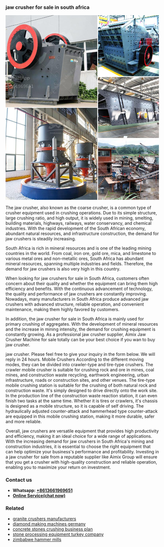 <h3>jaw crusher for sale in south africa</h3><img src='1708586975.jpg' alt=''><p>The jaw crusher, also known as the coarse crusher, is a common type of crusher equipment used in crushing operations. Due to its simple structure, large crushing ratio, and high output, it is widely used in mining, smelting, building materials, highways, railways, water conservancy, and chemical industries. With the rapid development of the South African economy, abundant natural resources, and infrastructure construction, the demand for jaw crushers is steadily increasing.</p><p>South Africa is rich in mineral resources and is one of the leading mining countries in the world. From coal, iron ore, gold ore, mica, and limestone to various metal ores and non-metallic ores, South Africa has abundant mineral resources, spanning multiple industries and fields. Therefore, the demand for jaw crushers is also very high in this country.</p><p>When looking for jaw crushers for sale in South Africa, customers often concern about their quality and whether the equipment can bring them high efficiency and benefits. With the continuous advancement of technology, the quality and performance of jaw crushers are constantly improving. Nowadays, many manufacturers in South Africa produce advanced jaw crushers with advanced structure, reliable operation, and convenient maintenance, making them highly favored by customers.</p><p>In addition, the jaw crusher for sale in South Africa is mainly used for primary crushing of aggregates. With the development of mineral resources and the increase in mining intensity, the demand for crushing equipment is constantly growing. As a professional jaw crusher supplier, Aimix Jaw Crusher Machine for sale totally can be your best choice if you wan to buy jaw crusher.</p><p>jaw crusher. Please feel free to give your inquiry in the form below. We will reply in 24 hours. Mobile Crushers According to the different moving modes, they can be divided into crawler-type and tire-type crushers. The crawler mobile crusher is suitable for crushing rock and ore in mines, coal mines, and construction waste recycling, earthwork engineering, urban infrastructure, roads or construction sites, and other venues. The tire-type mobile crushing station is suitable for the crushing of both natural rock and construction waste. It's simply designed to drive directly onto the work site. In the production line of the construction waste reaction station, it can even finish two tasks at the same time. Whether it is tires or crawlers, it's chassis is designed as a mobile structure, so it is capable of self driving. The hydraulically adjusted counter-attack and hammerhead type counter-attack are equipped in this mobile crushing station, making it more durable, safer and more reliable.</p><p>Overall, jaw crushers are versatile equipment that provides high productivity and efficiency, making it an ideal choice for a wide range of applications. With the increasing demand for jaw crushers in South Africa's mining and construction industries, it is essential to choose the right equipment that can help optimize your business's performance and profitability. Investing in a jaw crusher for sale from a reputable supplier like Aimix Group will ensure that you get a crusher with high-quality construction and reliable operation, enabling you to maximize your return on investment.</p><h3>Contact us</h3><ul><li><strong>Whatsapp:&nbsp;<a href="https://wa.me/8613661969651">+8613661969651</a></strong></li><li><a href="https://swt.shibang-china.com/?git&amp;zhl&amp;jaw crusher for sale in south africa"><strong>Online Service(chat now)</strong></a></li></ul><h3>Related</h3><ul><li><a href='granite crushers manufacturers.md'>granite crushers manufacturers</a></li><li><a href='diamond making machines germany.md'>diamond making machines germany</a></li><li><a href='concrete stones crushing business plan.md'>concrete stones crushing business plan</a></li><li><a href='stone processing equipment turkey company.md'>stone processing equipment turkey company</a></li><li><a href='zimbabwe hammer mills.md'>zimbabwe hammer mills</a></li></ul>